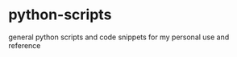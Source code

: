 python-scripts
==============

general python scripts and code snippets for my personal use and reference